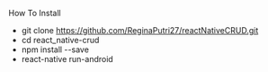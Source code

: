 How To Install 
- git clone https://github.com/ReginaPutri27/reactNativeCRUD.git
- cd react_native-crud
- npm install --save
- react-native run-android
